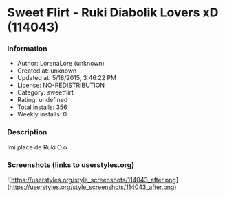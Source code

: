 # Sweet Flirt - Ruki Diabolik Lovers xD (114043)

### Information
- Author: LorenaLore (unknown)
- Created at: unknown
- Updated at: 5/18/2015, 3:46:22 PM
- License: NO-REDISTRIBUTION
- Category: sweetflirt
- Rating: undefined
- Total installs: 356
- Weekly installs: 0


### Description
Imi place de Ruki O.o


### Screenshots (links to userstyles.org)
![https://userstyles.org/style_screenshots/114043_after.png](https://userstyles.org/style_screenshots/114043_after.png)



